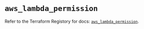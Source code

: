 # `aws_lambda_permission`

Refer to the Terraform Registory for docs: [`aws_lambda_permission`](https://registry.terraform.io/providers/hashicorp/aws/4.65.0/docs/resources/lambda_permission).
